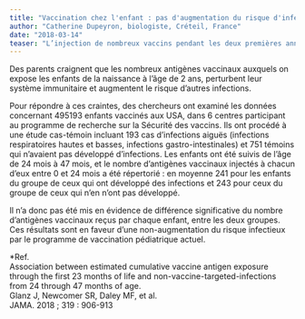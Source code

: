 ```yaml
---
title: "Vaccination chez l'enfant : pas d'augmentation du risque d'infections"
author: "Catherine Dupeyron, biologiste, Créteil, France"
date: "2018-03-14"
teaser: "L’injection de nombreux vaccins pendant les deux premières années de la vie de l’enfant augmente-t-elle le risque d’infections non ciblées par ces vaccins ?"
---
```


Des parents craignent que les nombreux antigènes vaccinaux auxquels on expose les enfants de la naissance à l’âge de 2 ans, perturbent leur système immunitaire et augmentent le risque d’autres infections.

Pour répondre à ces craintes, des chercheurs ont examiné les données concernant 495193 enfants vaccinés aux USA, dans 6 centres participant au programme de recherche sur la Sécurité des vaccins. Ils ont procédé à une étude cas-témoin incluant 193 cas d’infections aiguës (infections respiratoires hautes et basses, infections gastro-intestinales) et 751 témoins qui n’avaient pas développé d’infections. Les enfants ont été suivis de l’âge de 24 mois à 47 mois, et le nombre d’antigènes vaccinaux injectés à chacun d’eux entre 0 et 24 mois a été répertorié : en moyenne 241 pour les enfants du groupe de ceux qui ont développé des infections et 243 pour ceux du groupe de ceux qui n’en n’ont pas développé.

Il n’a donc pas été mis en évidence de différence significative du nombre d’antigènes vaccinaux reçus par chaque enfant, entre les deux groupes.  
Ces résultats sont en faveur d’une non-augmentation du risque infectieux par le programme de vaccination pédiatrique actuel. 

*Ref.  
Association between estimated cumulative vaccine antigen exposure through the first 23 months of life and non-vaccine-targeted-infections from 24 through 47 months of age.  
Glanz J, Newcomer SR, Daley MF, et al.  
JAMA. 2018 ; 319 : 906-913
